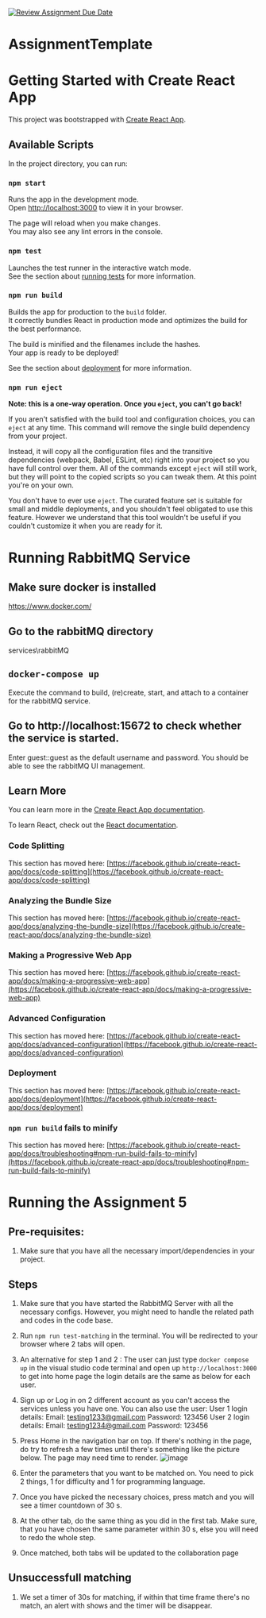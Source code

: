 [![Review Assignment Due Date](https://classroom.github.com/assets/deadline-readme-button-24ddc0f5d75046c5622901739e7c5dd533143b0c8e959d652212380cedb1ea36.svg)](https://classroom.github.com/a/6BOvYMwN)
# AssignmentTemplate

# Getting Started with Create React App

This project was bootstrapped with [Create React App](https://github.com/facebook/create-react-app).

## Available Scripts

In the project directory, you can run:

### `npm start`

Runs the app in the development mode.\
Open [http://localhost:3000](http://localhost:3000) to view it in your browser.

The page will reload when you make changes.\
You may also see any lint errors in the console.

### `npm test`

Launches the test runner in the interactive watch mode.\
See the section about [running tests](https://facebook.github.io/create-react-app/docs/running-tests) for more information.

### `npm run build`

Builds the app for production to the `build` folder.\
It correctly bundles React in production mode and optimizes the build for the best performance.

The build is minified and the filenames include the hashes.\
Your app is ready to be deployed!

See the section about [deployment](https://facebook.github.io/create-react-app/docs/deployment) for more information.

### `npm run eject`

**Note: this is a one-way operation. Once you `eject`, you can't go back!**

If you aren't satisfied with the build tool and configuration choices, you can `eject` at any time. This command will remove the single build dependency from your project.

Instead, it will copy all the configuration files and the transitive dependencies (webpack, Babel, ESLint, etc) right into your project so you have full control over them. All of the commands except `eject` will still work, but they will point to the copied scripts so you can tweak them. At this point you're on your own.

You don't have to ever use `eject`. The curated feature set is suitable for small and middle deployments, and you shouldn't feel obligated to use this feature. However we understand that this tool wouldn't be useful if you couldn't customize it when you are ready for it.

# Running RabbitMQ Service

## Make sure docker is installed
https://www.docker.com/

## Go to the rabbitMQ directory
services\rabbitMQ

## `docker-compose up`
Execute the command to build, (re)create, start, and attach to a container for the rabbitMQ service.

## Go to http://localhost:15672 to check whether the service is started.
Enter guest::guest as the default username and password. You should be able to see the rabbitMQ UI management.

## Learn More

You can learn more in the [Create React App documentation](https://facebook.github.io/create-react-app/docs/getting-started).

To learn React, check out the [React documentation](https://reactjs.org/).

### Code Splitting

This section has moved here: [https://facebook.github.io/create-react-app/docs/code-splitting](https://facebook.github.io/create-react-app/docs/code-splitting)

### Analyzing the Bundle Size

This section has moved here: [https://facebook.github.io/create-react-app/docs/analyzing-the-bundle-size](https://facebook.github.io/create-react-app/docs/analyzing-the-bundle-size)

### Making a Progressive Web App

This section has moved here: [https://facebook.github.io/create-react-app/docs/making-a-progressive-web-app](https://facebook.github.io/create-react-app/docs/making-a-progressive-web-app)

### Advanced Configuration

This section has moved here: [https://facebook.github.io/create-react-app/docs/advanced-configuration](https://facebook.github.io/create-react-app/docs/advanced-configuration)

### Deployment

This section has moved here: [https://facebook.github.io/create-react-app/docs/deployment](https://facebook.github.io/create-react-app/docs/deployment)

### `npm run build` fails to minify

This section has moved here: [https://facebook.github.io/create-react-app/docs/troubleshooting#npm-run-build-fails-to-minify](https://facebook.github.io/create-react-app/docs/troubleshooting#npm-run-build-fails-to-minify)


# Running the Assignment 5
## Pre-requisites:
1. Make sure that you have all the necessary import/dependencies in your project.

## Steps
1. Make sure that you have started the RabbitMQ Server with all the necessary configs. However, you might need to handle the related path and codes in the code base.
2. Run `npm run test-matching` in the terminal. You will be redirected to your browser where 2 tabs will open.
3. An alternative for step 1 and 2 : The user can just type `docker compose up` in the visual studio code terminal and open up `http://localhost:3000` to get into home page the login details are the same as below for each user.
4. Sign up or Log in on 2 different account as you can't access the services unless you have one. You can also use the user:
  User 1 login details: Email: testing1233@gmail.com Password: 123456
  User 2 login details: Email: testing1234@gmail.com Password: 123456
5. Press Home in the navigation bar on top. If there's nothing in the page, do try to refresh a few times until there's something like the picture below. The page may need time to render.
   ![image](https://github.com/CS3219-AY2324S1/ay2324s1-course-assessment-g12/assets/89584177/f64553df-a0c9-4e98-865d-b8e46d7a6140)

7. Enter the parameters that you want to be matched on. You need to pick 2 things, 1 for difficulty and 1 for programming language.
8. Once you have picked the necessary choices, press match and you will see a timer countdown of 30 s.
9. At the other tab, do the same thing as you did in the first tab. Make sure, that you have chosen  the same parameter within 30 s, else you will need to redo the whole step.
10. Once matched, both tabs will be updated to the collaboration page

## Unsuccessfull matching
1. We set a timer of 30s for matching, if within that time frame there's no match, an alert with shows and the timer will be disappear. 
